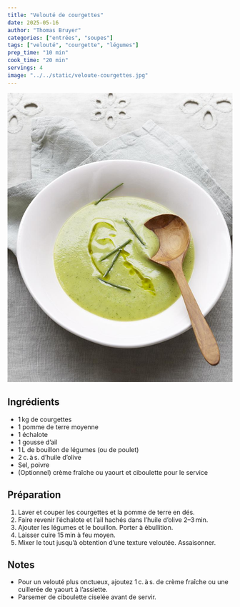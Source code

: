 ```yaml
---
title: "Velouté de courgettes"
date: 2025-05-16
author: "Thomas Bruyer"
categories: ["entrées", "soupes"]
tags: ["velouté", "courgette", "légumes"]
prep_time: "10 min"
cook_time: "20 min"
servings: 4
image: "../../static/veloute-courgettes.jpg"
---
```


![Velouté de courgettes](../../static/veloute-courgettes.jpg)

## Ingrédients

- 1 kg de courgettes  
- 1 pomme de terre moyenne  
- 1 échalote  
- 1 gousse d’ail  
- 1 L de bouillon de légumes (ou de poulet)  
- 2 c. à s. d’huile d’olive  
- Sel, poivre  
- (Optionnel) crème fraîche ou yaourt et ciboulette pour le service  

## Préparation

1. Laver et couper les courgettes et la pomme de terre en dés.  
2. Faire revenir l’échalote et l’ail hachés dans l’huile d’olive 2–3 min.  
3. Ajouter les légumes et le bouillon. Porter à ébullition.  
4. Laisser cuire 15 min à feu moyen.  
5. Mixer le tout jusqu’à obtention d’une texture veloutée. Assaisonner.  

## Notes

- Pour un velouté plus onctueux, ajoutez 1 c. à s. de crème fraîche ou une cuillerée de yaourt à l’assiette.  
- Parsemer de ciboulette ciselée avant de servir.  